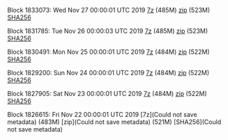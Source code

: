 Block 1833073: Wed Nov 27 00:00:01 UTC 2019 [7z]() (485M) [zip]() (523M) [SHA256]()

Block 1831785: Tue Nov 26 00:00:03 UTC 2019 [7z](https://transfer.sh/8oQNp/bootstrap.dat.20191126.7z) (485M) [zip](https://transfer.sh/S4uLL/bootstrap.dat.20191126.zip) (523M) [SHA256](https://transfer.sh/QVYm0/sha256.txt)

Block 1830491: Mon Nov 25 00:00:01 UTC 2019 [7z](https://transfer.sh/o4Cu0/bootstrap.dat.20191125.7z) (484M) [zip](https://transfer.sh/12QH3s/bootstrap.dat.20191125.zip) (522M) [SHA256](https://transfer.sh/GJaxn/sha256.txt)

Block 1829200: Sun Nov 24 00:00:01 UTC 2019 [7z](https://transfer.sh/Rj0P3/bootstrap.dat.20191124.7z) (484M) [zip](https://transfer.sh/10dg66/bootstrap.dat.20191124.zip) (522M) [SHA256](https://transfer.sh/98TBH/sha256.txt)

Block 1827905: Sat Nov 23 00:00:01 UTC 2019 [7z](https://transfer.sh/LTZPP/bootstrap.dat.20191123.7z) (484M) [zip](https://transfer.sh/RP8Qm/bootstrap.dat.20191123.zip) (522M) [SHA256](https://transfer.sh/H8BLG/sha256.txt)

Block 1826615: Fri Nov 22 00:00:01 UTC 2019 [7z](Could not save metadata) (483M) [zip](Could not save metadata) (521M) [SHA256](Could not save metadata)
